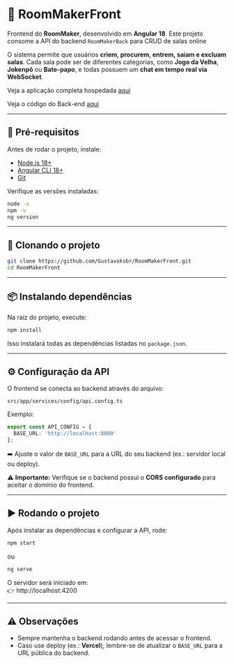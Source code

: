 # 📌 RoomMakerFront

Frontend do **RoomMaker**, desenvolvido em **Angular 18**. Este projeto consome a API do backend `RoomMakerBack` para CRUD de salas online

O sistema permite que usuários **criem, procurem, entrem, saiam e excluam salas**. Cada sala pode ser de diferentes categorias, como **Jogo da Velha**, **Jokenpô** ou **Bate-papo**, e todas possuem um **chat em tempo real via WebSocket**.

Veja a aplicação completa hospedada [aqui](https://room-maker-front.vercel.app/)

Veja o código do Back-end [aqui](https://github.com/Gustavoksbr/RoomMakerBack)

---

## 🔨 Pré-requisitos

Antes de rodar o projeto, instale:

- [Node.js 18+](https://nodejs.org/en/download/)
- [Angular CLI 18+](https://angular.dev/cli)
- [Git](https://git-scm.com/)

Verifique as versões instaladas:
```bash
node -v
npm -v
ng version
```

---

## 📂 Clonando o projeto

```bash
git clone https://github.com/Gustavoksbr/RoomMakerFront.git
cd RoomMakerFront
```

---

## 📦 Instalando dependências

Na raiz do projeto, execute:
```bash
npm install
```

Isso instalará todas as dependências listadas no `package.json`.

---

## ⚙️ Configuração da API

O frontend se conecta ao backend através do arquivo:
```
src/app/services/config/api.config.ts
```

Exemplo:
```ts
export const API_CONFIG = {
  BASE_URL: 'http://localhost:8080'
};
```

➡️ Ajuste o valor de `BASE_URL` para a URL do seu backend (ex.: servidor local ou deploy).

⚠️ **Importante:** Verifique se o backend possui o **CORS configurado** para aceitar o domínio do frontend.

---

## ▶️ Rodando o projeto

Após instalar as dependências e configurar a API, rode:
```bash
npm start
```
ou
```bash
ng serve
```

O servidor será iniciado em:  
👉 http://localhost:4200

---

## ⚠️ Observações

- Sempre mantenha o backend rodando antes de acessar o frontend.
- Caso use deploy (ex.: **Vercel**), lembre-se de atualizar o `BASE_URL` para a URL pública do backend.

